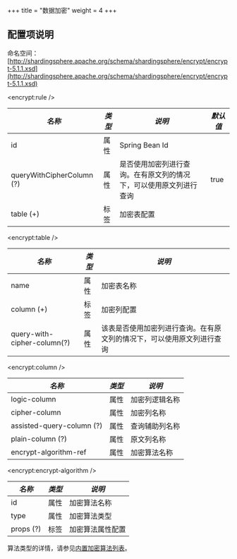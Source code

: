 +++
title = "数据加密"
weight = 4
+++

## 配置项说明

命名空间：[http://shardingsphere.apache.org/schema/shardingsphere/encrypt/encrypt-5.1.1.xsd](http://shardingsphere.apache.org/schema/shardingsphere/encrypt/encrypt-5.1.1.xsd)

\<encrypt:rule />

| *名称*                     | *类型* | *说明*                                               | *默认值* |
| ------------------------- | ----- | ---------------------------------------------------- | ------- |
| id                        | 属性  | Spring Bean Id                                        |         |
| queryWithCipherColumn (?) | 属性  | 是否使用加密列进行查询。在有原文列的情况下，可以使用原文列进行查询 | true   |
| table (+)                 | 标签  | 加密表配置                                              |         |

\<encrypt:table />

| *名称*                       | *类型* | *说明*                                                     |
| --------------------------- | ------ | --------------------------------------------------------- |
| name                        | 属性    | 加密表名称                                                  |
| column (+)                  | 标签    | 加密列配置                                                  |
| query-with-cipher-column(?) | 属性    | 该表是否使用加密列进行查询。在有原文列的情况下，可以使用原文列进行查询 |

\<encrypt:column />

| *名称*                    | *类型* | *说明*       |
| ------------------------- | ----- | ----------- |
| logic-column              | 属性  | 加密列逻辑名称 |
| cipher-column             | 属性  | 加密列名称    |
| assisted-query-column (?) | 属性  | 查询辅助列名称 |
| plain-column (?)          | 属性  | 原文列名称    |
| encrypt-algorithm-ref     | 属性  | 加密算法名称   |

\<encrypt:encrypt-algorithm />

| *名称*    | *类型* | *说明*        |
| --------- | ----- | ------------ |
| id        | 属性  | 加密算法名称    |
| type      | 属性  | 加密算法类型    |
| props (?) | 标签  | 加密算法属性配置 |

算法类型的详情，请参见[内置加密算法列表](/cn/user-manual/shardingsphere-jdbc/builtin-algorithm/encrypt)。
